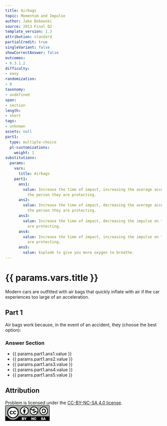 ```yaml
---
title: Airbags
topic: Momentum and Impulse
author: Jake Bobowski
source: 2013 Final Q2
template_version: 1.3
attribution: standard
partialCredit: true
singleVariant: false
showCorrectAnswer: false
outcomes:
- 6.3.1.2
difficulty:
- easy
randomization:
- 0
taxonomy:
- undefined
span:
- section
length:
- short
tags:
- unknown
assets: null
part1:
  type: multiple-choice
  pl-customizations:
    weight: 1
substitutions:
  params:
    vars:
      title: Airbags
    part1:
      ans1:
        value: Increase the time of impact, increasing the average acceleration of
          the person they are protecting.
      ans2:
        value: Increase the time of impact, decreasing the average acceleration of
          the person they are protecting.
      ans3:
        value: Increase the time of impact, decreasing the impulse on the person they
          are protecting.
      ans4:
        value: Increase the time of impact, increasing the impulse on the person they
          are protecting.
      ans5:
        value: Explode to give you more oxygen to breathe.
---
```

# {{ params.vars.title }}
Modern cars are outfitted with air bags that quickly inflate with air if the car experiences too large of an acceleration.

## Part 1

Air bags work because, in the event of an accident, they (choose the best option):

### Answer Section

- {{ params.part1.ans1.value }}
- {{ params.part1.ans2.value }}
- {{ params.part1.ans3.value }}
- {{ params.part1.ans4.value }}
- {{ params.part1.ans5.value }}

## Attribution

Problem is licensed under the [CC-BY-NC-SA 4.0 license](https://creativecommons.org/licenses/by-nc-sa/4.0/).<br> ![The Creative Commons 4.0 license requiring attribution-BY, non-commercial-NC, and share-alike-SA license.](https://raw.githubusercontent.com/firasm/bits/master/by-nc-sa.png)